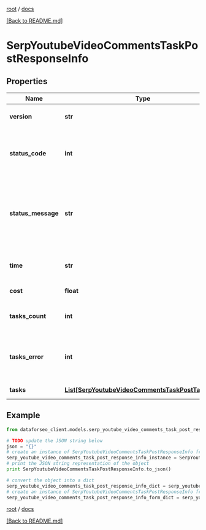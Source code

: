 [root](./../ "root") / [docs](./ "docs")

[[Back to README.md]](./../README.md "[Back to README.md]")

# SerpYoutubeVideoCommentsTaskPostResponseInfo

## Properties

Name | Type | Description | Notes
------------ | ------------- | ------------- | -------------
**version** | **str** | the current version of the API | [optional]
**status_code** | **int** | general status code you can find the full list of the response codes here | [optional]
**status_message** | **str** | general informational message you can find the full list of general informational messages here | [optional]
**time** | **str** | total execution time, seconds | [optional]
**cost** | **float** | total tasks cost, USD | [optional]
**tasks_count** | **int** | the number of tasks in the tasks array | [optional]
**tasks_error** | **int** | the number of tasks in the tasks array returned with an error | [optional]
**tasks** | [**List[SerpYoutubeVideoCommentsTaskPostTaskInfo]**](SerpYoutubeVideoCommentsTaskPostTaskInfo.md) | array of tasks | [optional]

## Example

```python
from dataforseo_client.models.serp_youtube_video_comments_task_post_response_info import SerpYoutubeVideoCommentsTaskPostResponseInfo

# TODO update the JSON string below
json = "{}"
# create an instance of SerpYoutubeVideoCommentsTaskPostResponseInfo from a JSON string
serp_youtube_video_comments_task_post_response_info_instance = SerpYoutubeVideoCommentsTaskPostResponseInfo.from_json(json)
# print the JSON string representation of the object
print SerpYoutubeVideoCommentsTaskPostResponseInfo.to_json()

# convert the object into a dict
serp_youtube_video_comments_task_post_response_info_dict = serp_youtube_video_comments_task_post_response_info_instance.to_dict()
# create an instance of SerpYoutubeVideoCommentsTaskPostResponseInfo from a dict
serp_youtube_video_comments_task_post_response_info_form_dict = serp_youtube_video_comments_task_post_response_info.from_dict(serp_youtube_video_comments_task_post_response_info_dict)
```

  

[root](./../ "root") / [docs](./ "docs")

[[Back to README.md]](./../README.md "[Back to README.md]")